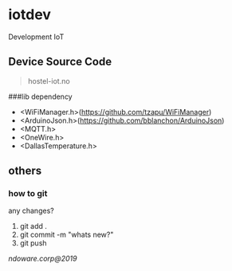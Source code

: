 # iotdev
Development IoT


## Device Source Code
>hostel-iot.no

###lib dependency

* <WiFiManager.h>(https://github.com/tzapu/WiFiManager)
* <ArduinoJson.h>(https://github.com/bblanchon/ArduinoJson)
* <MQTT.h>
* <OneWire.h>
* <DallasTemperature.h>


## others

### how to git

any changes?

1. git add .
2. git commit -m "whats new?"
3. git push


*_ndoware.corp@2019_* 